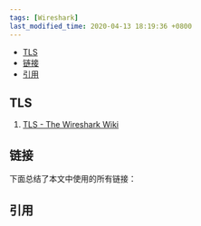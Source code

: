 ```yaml
---
tags: [Wireshark]
last_modified_time: 2020-04-13 18:19:36 +0800
---
```




<p id="markdown-toc"></p>
<!-- vim-markdown-toc GFM -->

* [TLS](#tls)
* [链接](#链接)
* [引用](#引用)

<!-- vim-markdown-toc -->

## TLS
1. [TLS - The Wireshark Wiki](https://wiki.wireshark.org/TLS#TLS_Decryption)

## 链接
下面总结了本文中使用的所有链接：

<!-- link start -->

<!-- link end -->

## 引用
